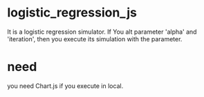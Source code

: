 # logistic_regression_js

It is a logistic regression simulator.
If You alt parameter 'alpha' and 'iteration',
then you execute its simulation with the parameter.

# need

you need Chart.js if you execute in local.
